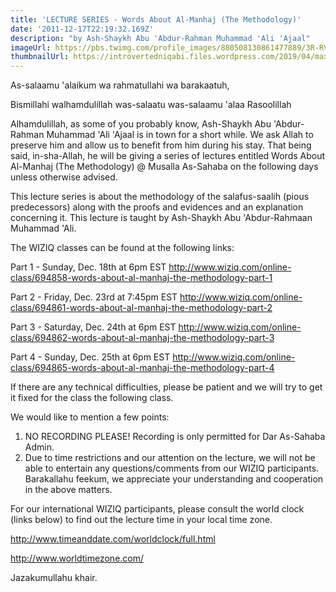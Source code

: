 ```yaml
---
title: 'LECTURE SERIES - Words About Al-Manhaj (The Methodology)'
date: '2011-12-17T22:19:32.169Z'
description: "by Ash-Shaykh Abu 'Abdur-Rahman Muhammad 'Ali 'Ajaal"
imageUrl: https://pbs.twimg.com/profile_images/880508130861477889/3R-RVbhL_400x400.jpg
thumbnailUrl: https://introvertedniqabi.files.wordpress.com/2019/04/maxresdefault.jpg
---
```


As-salaamu 'alaikum wa rahmatullahi wa barakaatuh,

Bismillahi walhamdulillah was-salaatu was-salaamu 'alaa Rasoolillah

Alhamdulillah, as some of you probably know, Ash-Shaykh Abu 'Abdur-Rahman Muhammad 'Ali 'Ajaal is in town for a short while. We ask Allah to preserve him and allow us to benefit from him during his stay. That being said, in-sha-Allah, he will be giving a series of lectures entitled Words About Al-Manhaj (The Methodology) @ Musalla As-Sahaba on the following days unless otherwise advised.

This lecture series is about the methodology of the salafus-saalih (pious predecessors) along with the proofs and evidences and an explanation concerning it. This lecture is taught by Ash-Shaykh Abu 'Abdur-Rahmaan Muhammad 'Ali.

The WIZIQ classes can be found at the following links:

Part 1 - Sunday, Dec. 18th at 6pm EST
http://www.wiziq.com/online-class/694858-words-about-al-manhaj-the-methodology-part-1

Part 2 - Friday, Dec. 23rd at 7:45pm EST
http://www.wiziq.com/online-class/694861-words-about-al-manhaj-the-methodology-part-2

Part 3 - Saturday, Dec. 24th at 6pm EST
http://www.wiziq.com/online-class/694862-words-about-al-manhaj-the-methodology-part-3

Part 4 - Sunday, Dec. 25th at 6pm EST
http://www.wiziq.com/online-class/694865-words-about-al-manhaj-the-methodology-part-4

If there are any technical difficulties, please be patient and we will try to get it fixed for the class the following class.

We would like to mention a few points:

1. NO RECORDING PLEASE! Recording is only permitted for Dar As-Sahaba Admin.
2. Due to time restrictions and our attention on the lecture, we will not be able to entertain any questions/comments from our WIZIQ participants.
   Barakallahu feekum, we appreciate your understanding and cooperation in the above matters.

For our international WIZIQ participants, please consult the world clock (links below) to find out the lecture time in your local time zone.

http://www.timeanddate.com/worldclock/full.html

http://www.worldtimezone.com/

Jazakumullahu khair.
